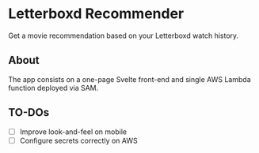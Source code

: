 # Letterboxd Recommender

Get a movie recommendation based on your Letterboxd watch history.

## About

The app consists on a one-page Svelte front-end and single AWS Lambda function deployed via SAM.

## TO-DOs

- [ ] Improve look-and-feel on mobile
- [ ] Configure secrets correctly on AWS
